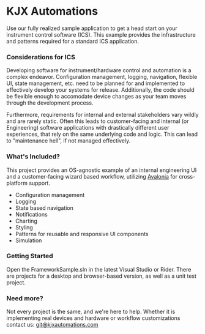 # **KJX Automations**

Use our fully realized sample application to get a head start on your instrument
control software (ICS). This example provides the infrastructure and patterns required for a 
standard ICS application.

### Considerations for ICS

Developing software for instrument/hardware control and automation is a complex endeavor. 
Configuration management, logging, navigation, flexible UI, state management, etc.
need to be planned for and implemented to effectively develop your systems for release. Additionally,
the code should be flexible enough to accomodate device changes as your team moves through the
development process.

Furthermore, requirements for internal and external stakeholders vary wildly and are rarely static.
Often this leads to customer-facing and internal (or Engineering) software applications with drastically different user experiences,
that rely on the same underlying code and logic. This can lead to "maintenance hell",
if not managed effectively.

### What's Included?

This project provides an OS-agnostic example of an internal engineering UI and a customer-facing wizard based workflow,
utilizing [Avalonia](https://avaloniaui.net/) for cross-platform support. 

- Configuration management
- Logging
- State based navigation
- Notifications
- Charting
- Styling
- Patterns for reusable and responsive UI components
- Simulation

### Getting Started

Open the FrameworkSample.sln in the latest Visual Studio or Rider. There are projects for a desktop and browser-based version, as 
well as a unit test project.

### Need more?

Not every project is the same, and we're here to help. Whether it is implementing real devices and hardware or workflow customizations contact us: git@kjxautomations.com
